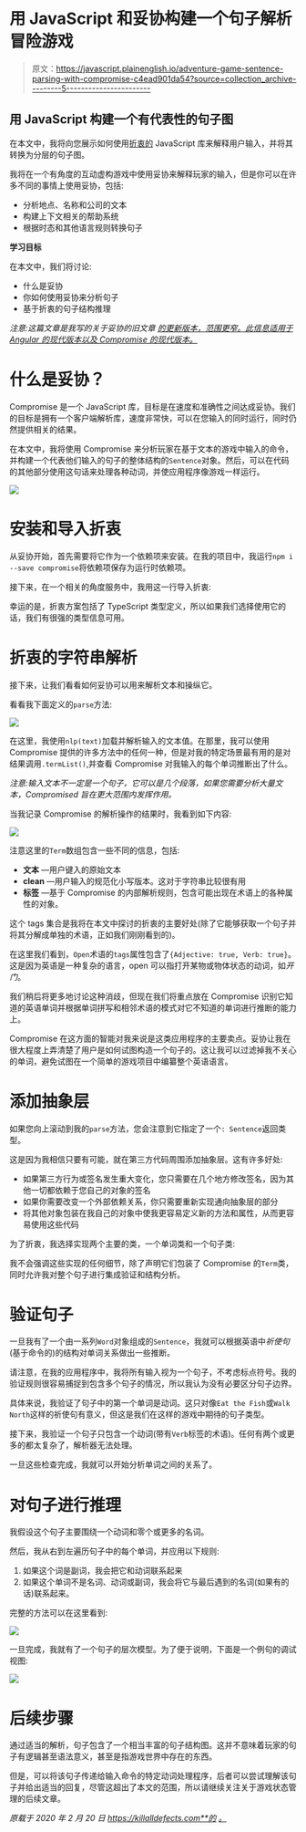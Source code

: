 # 用 JavaScript 和妥协构建一个句子解析冒险游戏

> 原文：<https://javascript.plainenglish.io/adventure-game-sentence-parsing-with-compromise-c4ead901da54?source=collection_archive---------5----------------------->

## 用 JavaScript 构建一个有代表性的句子图

在本文中，我将向您展示如何使用[折衷的](https://nlp-compromise.github.io/) JavaScript 库来解释用户输入，并将其转换为分层的句子图。

我将在一个有角度的互动虚构游戏中使用妥协来解释玩家的输入，但是你可以在许多不同的事情上使用妥协，包括:

*   分析地点、名称和公司的文本
*   构建上下文相关的帮助系统
*   根据时态和其他语言规则转换句子

**学习目标**

在本文中，我们将讨论:

*   什么是妥协
*   你如何使用妥协来分析句子
*   基于折衷的句子结构推理

*注意:这篇文章是我写的关于妥协的旧文章* [*的更新版本，范围更窄。此信息适用于 Angular 的现代版本以及 Compromise 的现代版本。*](https://killalldefects.com/2019/09/24/building-text-based-games-with-compromise-nlp/)

# 什么是妥协？

Compromise 是一个 JavaScript 库，目标是在速度和准确性之间达成妥协。我们的目标是拥有一个客户端解析库，速度非常快，可以在您输入的同时运行，同时仍然提供相关的结果。

在本文中，我将使用 Compromise 来分析玩家在基于文本的游戏中输入的命令，并构建一个代表他们输入的句子的整体结构的`Sentence`对象。然后，可以在代码的其他部分使用这句话来处理各种动词，并使应用程序像游戏一样运行。

![](img/decbf420d1f4b04fce7b01d2a02b00f6.png)

# 安装和导入折衷

从妥协开始，首先需要将它作为一个依赖项来安装。在我的项目中，我运行`npm i --save compromise`将依赖项保存为运行时依赖项。

接下来，在一个相关的角度服务中，我用这一行导入折衷:

幸运的是，折衷方案包括了 TypeScript 类型定义，所以如果我们选择使用它的话，我们有很强的类型信息可用。

# 折衷的字符串解析

接下来，让我们看看如何妥协可以用来解析文本和操纵它。

看看我下面定义的`parse`方法:

![](img/de277948b568431abd7af0294f49d27f.png)

在这里，我使用`nlp(text)`加载并解析输入的文本值。在那里，我可以使用 Compromise 提供的许多方法中的任何一种，但是对我的特定场景最有用的是对结果调用`.termList()`,并查看 Compromise 对我输入的每个单词推断出了什么。

*注意:输入文本不一定是一个句子，它可以是几个段落，如果您需要分析大量文本，Compromised 旨在更大范围内发挥作用。*

当我记录 Compromise 的解析操作的结果时，我看到如下内容:

![](img/61405a4adb2dd61232d6d10569974ebc.png)

注意这里的`Term`数组包含一些不同的信息，包括:

*   **文本** —用户键入的原始文本
*   **clean** —用户输入的规范化小写版本。这对于字符串比较很有用
*   **标签** —基于 Compromise 的内部解析规则，包含可能出现在术语上的各种属性的对象。

这个 tags 集合是我将在本文中探讨的折衷的主要好处(除了它能够获取一个句子并将其分解成单独的术语，正如我们刚刚看到的)。

在这里我们看到，`Open`术语的`tags`属性包含了`{Adjective: true, Verb: true}`。这是因为英语是一种复杂的语言，open 可以指打开某物或物体状态的动词，如*开门*。

我们稍后将更多地讨论这种消歧，但现在我们将重点放在 Compromise 识别它知道的英语单词并根据单词拼写和相邻术语的模式对它不知道的单词进行推断的能力上。

Compromise 在这方面的智能对我来说是这类应用程序的主要卖点。妥协让我在很大程度上弄清楚了用户是如何试图构造一个句子的。这让我可以过滤掉我不关心的单词，避免试图在一个简单的游戏项目中编纂整个英语语言。

# 添加抽象层

如果您向上滚动到我的`parse`方法，您会注意到它指定了一个`: Sentence`返回类型。

这是因为我相信只要有可能，就在第三方代码周围添加抽象层。这有许多好处:

*   如果第三方行为或签名发生重大变化，您只需要在几个地方修改签名，因为其他一切都依赖于您自己的对象的签名
*   如果你需要改变一个外部依赖关系，你只需要重新实现通向抽象层的部分
*   将其他对象包装在我自己的对象中使我更容易定义新的方法和属性，从而更容易使用这些代码

为了折衷，我选择实现两个主要的类，一个单词类和一个句子类:

我不会强调这些实现的任何细节，除了声明它们包装了 Compromise 的`Term`类，同时允许我对整个句子进行集成验证和结构分析。

# 验证句子

一旦我有了一个由一系列`Word`对象组成的`Sentence`，我就可以根据英语中*祈使句*(基于命令的)的结构对单词关系做出一些推断。

请注意，在我的应用程序中，我将所有输入视为一个句子，不考虑标点符号。我的验证规则很容易捕捉到包含多个句子的情况，所以我认为没有必要区分句子边界。

具体来说，我验证了句子中的第一个单词是动词。这只对像`Eat the Fish`或`Walk North`这样的祈使句有意义，但这是我们在这样的游戏中期待的句子类型。

接下来，我验证一个句子只包含一个动词(带有`Verb`标签的术语)。任何有两个或更多的都太复杂了，解析器无法处理。

一旦这些检查完成，我就可以开始分析单词之间的关系了。

# 对句子进行推理

我假设这个句子主要围绕一个动词和零个或更多的名词。

然后，我从右到左遍历句子中的每个单词，并应用以下规则:

1.  如果这个词是副词，我会把它和动词联系起来
2.  如果这个单词不是名词、动词或副词，我会将它与最后遇到的名词(如果有的话)联系起来。

完整的方法可以在这里看到:

![](img/0b3389e1fb70ba8c02774dd3af01d4f8.png)

一旦完成，我就有了一个句子的层次模型。为了便于说明，下面是一个例句的调试视图:

![](img/e557152f623a8b86f525d253d63dd1ad.png)

# 后续步骤

通过适当的解析，句子包含了一个相当丰富的句子结构图。这并不意味着玩家的句子有逻辑甚至语法意义，甚至是指游戏世界中存在的东西。

但是，可以将该句子传递给输入命令的特定动词处理程序，后者可以尝试理解该句子并给出适当的回复，尽管这超出了本文的范围，所以请继续关注关于游戏状态管理的后续文章。

*原载于 2020 年 2 月 20 日 https://killalldefects.com**的* [*。*](https://killalldefects.com/2020/02/20/adventure-game-sentence-parsing-with-compromise/)
